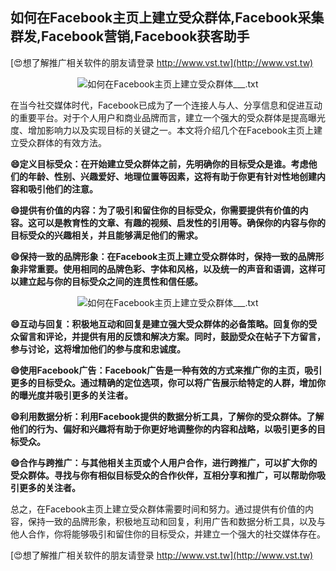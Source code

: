 ## **如何在Facebook主页上建立受众群体,Facebook采集群发,Facebook营销,Facebook获客助手**

[😍想了解推广相关软件的朋友请登录 http://www.vst.tw](http://www.vst.tw)

 <center><img src="https://vst.tw/MP4/tuiguang/png/0.png" alt="如何在Facebook主页上建立受众群体___.txt"></center>

在当今社交媒体时代，Facebook已成为了一个连接人与人、分享信息和促进互动的重要平台。对于个人用户和商业品牌而言，建立一个强大的受众群体是提高曝光度、增加影响力以及实现目标的关键之一。本文将介绍几个在Facebook主页上建立受众群体的有效方法。

**😄定义目标受众：在开始建立受众群体之前，先明确你的目标受众是谁。考虑他们的年龄、性别、兴趣爱好、地理位置等因素，这将有助于你更有针对性地创建内容和吸引他们的注意。**

**😄提供有价值的内容：为了吸引和留住你的目标受众，你需要提供有价值的内容。这可以是教育性的文章、有趣的视频、启发性的引用等。确保你的内容与你的目标受众的兴趣相关，并且能够满足他们的需求。**

**😄保持一致的品牌形象：在Facebook主页上建立受众群体时，保持一致的品牌形象非常重要。使用相同的品牌色彩、字体和风格，以及统一的声音和语调，这样可以建立起与你的目标受众之间的连贯性和信任感。**

 <center><img src="https://vst.tw/MP4/tuiguang/png/5.png" alt="如何在Facebook主页上建立受众群体___.txt"></center>

**😄互动与回复：积极地互动和回复是建立强大受众群体的必备策略。回复你的受众留言和评论，并提供有用的反馈和解决方案。同时，鼓励受众在帖子下方留言，参与讨论，这将增加他们的参与度和忠诚度。**

**😄使用Facebook广告：Facebook广告是一种有效的方式来推广你的主页，吸引更多的目标受众。通过精确的定位选项，你可以将广告展示给特定的人群，增加你的曝光度并吸引更多的关注者。**

**😄利用数据分析：利用Facebook提供的数据分析工具，了解你的受众群体。了解他们的行为、偏好和兴趣将有助于你更好地调整你的内容和战略，以吸引更多的目标受众。**

**😄合作与跨推广：与其他相关主页或个人用户合作，进行跨推广，可以扩大你的受众群体。寻找与你有相似目标受众的合作伙伴，互相分享和推广，可以帮助你吸引更多的关注者。**

总之，在Facebook主页上建立受众群体需要时间和努力。通过提供有价值的内容，保持一致的品牌形象，积极地互动和回复，利用广告和数据分析工具，以及与他人合作，你将能够吸引和留住你的目标受众，并建立一个强大的社交媒体存在。

[😍想了解推广相关软件的朋友请登录 http://www.vst.tw](http://www.vst.tw)



